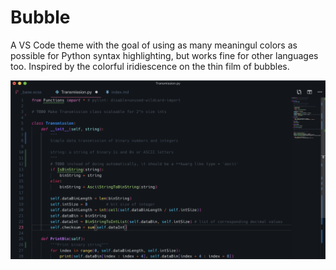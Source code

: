 # Bubble

A VS Code theme with the goal of using as many meaningul colors as possible for Python syntax highlighting, but works fine for other languages too. Inspired by the colorful iridiescence on the thin film of bubbles.

![sample](sample.png)



